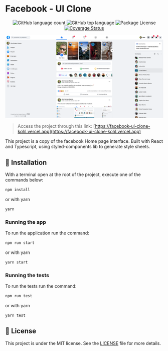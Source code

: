 # Facebook - UI Clone

<p align="center">
  <img alt="GitHub language count" src="https://img.shields.io/github/languages/count/AlexBorgesDev/facebook-ui-clone.svg" />
  <img alt="GitHub top language" src="https://img.shields.io/github/languages/top/AlexBorgesDev/facebook-ui-clone.svg" />
  <img alt="Package License" src="https://img.shields.io/github/license/AlexBorgesDev/facebook-ui-clone.svg" />
  <a href='https://coveralls.io/github/AlexBorgesDev/facebook-ui-clone?branch=main'><img src='https://coveralls.io/repos/github/AlexBorgesDev/facebook-ui-clone/badge.svg?branch=main' alt='Coverage Status' /></a>
</p>

<img alt="Screencapture" src=".github/screencapture.png" />

> Access the project through this link: [https://facebook-ui-clone-kohl.vercel.app](https://facebook-ui-clone-kohl.vercel.app)

This project is a copy of the facebook Home page interface. Built with React and Typescript, using styled-components lib to generate style sheets.

## 🚀 Installation

With a terminal open at the root of the project, execute one of the commands below:

```bash
npm install
```

or with yarn

```bash
yarn
```

### Running the app

To run the application run the command:

```bash
npm run start
```

or with yarn

```bash
yarn start
```

### Running the tests

To run the tests run the command:

```bash
npm run test
```

or with yarn

```bash
yarn test
```

## 📝 License

This project is under the MIT license. See the [LICENSE](LICENSE) file for more details.
